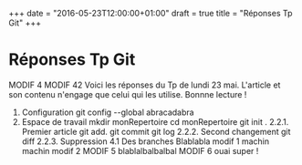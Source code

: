+++
date = "2016-05-23T12:00:00+01:00"
draft = true
title = "Réponses Tp Git"
+++

# Réponses Tp Git
MODIF 4
MODIF 42
Voici les réponses du Tp de lundi 23 mai. L'article et son contenu n'engage que celui qui les utilise. Bonnne lecture !
1. Configuration
git config --global abracadabra
2. Espace de travail
mkdir monRepertoire
cd monRepertoire
git init .
2.2.1. Premier article
git add.
git commit
git log
2.2.2. Second changement
git diff
2.2.3. Suppression
4.1 Des branches
Blablabla modif 1
machin machin modif 2
MODIF 5 blablalbalbalbal
MODIF 6 ouai super !